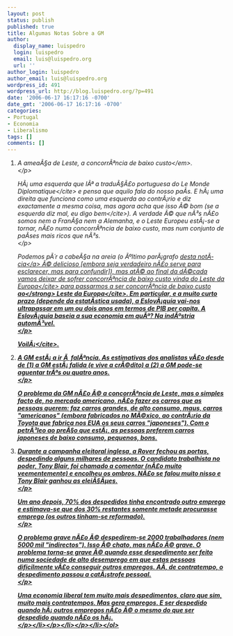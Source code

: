 ```yaml
---
layout: post
status: publish
published: true
title: Algumas Notas Sobre a GM
author:
  display_name: luispedro
  login: luispedro
  email: luis@luispedro.org
  url: ''
author_login: luispedro
author_email: luis@luispedro.org
wordpress_id: 491
wordpress_url: http://blog.luispedro.org/?p=491
date: '2006-06-17 16:17:16 -0700'
date_gmt: '2006-06-17 16:17:16 -0700'
categories:
- Portugal
- Economia
- Liberalismo
tags: []
comments: []
---
```

<ol>
<li>
<p><em>A amea&Atilde;&sect;a de Leste, a concorr&Atilde;&ordf;ncia de baixo custo<&#47;em>.<br />
<&#47;p>
<p>H&Atilde;&iexcl; uma esquerda que l&Atilde;&ordf; a tradu&Atilde;&sect;&Atilde;&pound;o portuguesa do <cite>Le Monde Diplomatique<&#47;cite> e pensa que aquilo fala do nosso pa&Atilde;&shy;s. E h&Atilde;&iexcl; uma direita que funciona como uma esquerda ao contr&Atilde;&iexcl;rio e diz exactamente a mesma coisa, mas agora acha que isso &Atilde;&copy; bom (<cite>se a esquerda diz mal, eu digo bem<&#47;cite>). A verdade &Atilde;&copy; que n&Atilde;&sup3;s n&Atilde;&pound;o somos nem a Fran&Atilde;&sect;a nem a Alemanha, e o Leste Europeu est&Atilde;&iexcl;-se a tornar, n&Atilde;&pound;o numa concorr&Atilde;&ordf;ncia de baixo custo, mas num conjunto de pa&Atilde;&shy;ses mais ricos que n&Atilde;&sup3;s.<br />
<&#47;p>
<p>Podemos p&Atilde;&acute;r a cabe&Atilde;&sect;a na areia (o &Atilde;&ordm;ltimo par&Atilde;&iexcl;grafo <a href="http:&#47;&#47;www.publico.clix.pt&#47;shownews.asp?id=1251708&idCanal=16">desta not&Atilde;&shy;cia<&#47;a> &Atilde;&copy; delicioso [embora seja verdadeiro n&Atilde;&pound;o serve para esclarecer, mas para confundir]), mas at&Atilde;&copy; ao final da d&Atilde;&copy;cada vamos deixar de <cite>sofrer concorr&Atilde;&ordf;ncia de baixo custo vinda do Leste da Europa<&#47;cite> para passarmos a ser <cite>concorr&Atilde;&ordf;ncia de baixo custo <strong>ao<&#47;strong> Leste da Europa<&#47;cite>. Em particular, e a muito curto prazo (depende da estat&Atilde;&shy;stica usada), a Eslov&Atilde;&iexcl;quia vai-nos ultrapassar em um ou dois anos em termos de PIB per capita. A Eslov&Atilde;&iexcl;quia baseia a sua economia em qu&Atilde;&ordf;? Na ind&Atilde;&ordm;stria autom&Atilde;&sup3;vel.<br />
<&#47;p>
<p><cite>Voil&Atilde;&iexcl;<&#47;cite>.</p>
<li>
<p>A GM est&Atilde;&iexcl; a ir &Atilde;&nbsp; fal&Atilde;&ordf;ncia. As estimativas dos analistas v&Atilde;&pound;o desde de (1) a GM est&Atilde;&iexcl; falida (e vive a cr&Atilde;&copy;dito) a (2) a GM pode-se aguentar tr&Atilde;&ordf;s ou quatro anos.<br />
<&#47;p>
<p>O problema da GM n&Atilde;&pound;o &Atilde;&copy; a concorr&Atilde;&ordf;ncia de Leste, mas o simples facto de, no mercado americano, n&Atilde;&pound;o fazer os carros que as pessoas querem: faz carros grandes, de alto consumo, maus, carros "americanos" (embora fabricados no M&Atilde;&copy;xico, ao contr&Atilde;&iexcl;rio da Toyota que fabrica nos EUA os seus carros "japoneses"). Com o petr&Atilde;&sup3;leo ao pre&Atilde;&sect;o que est&Atilde;&iexcl;, as pessoas preferem carros japoneses de baixo consumo, pequenos, bons.</p>
<li>
<p>Durante a campanha eleitoral inglesa, a Rover fechou as portas, despedindo alguns milhares de pessoas. O candidato trabalhista no poder, Tony Blair, foi chamado a comentar (n&Atilde;&pound;o muito veementemente) e encolheu os ombros. N&Atilde;&pound;o se falou muito nisso e Tony Blair ganhou as elei&Atilde;&sect;&Atilde;&micro;es.<br />
<&#47;p>
<p>Um ano depois, 70% dos despedidos tinha encontrado outro emprego e estimava-se que dos 30% restantes somente metade procurasse emprego (os outros tinham-se reformado).<br />
<&#47;p>
<p>O problema grave n&Atilde;&pound;o &Atilde;&copy; despedirem-se 2000 trabalhadores (nem 5000 mil "indirectos"). Isso &Atilde;&copy; chato, mas n&Atilde;&pound;o &Atilde;&copy; grave. O problema torna-se grave &Atilde;&copy; quando esse despedimento ser feito numa sociedade de alto desemprego em que estas pessoas dificilmente v&Atilde;&pound;o conseguir outros empregos. A&Atilde;&shy;, de contratempo, o despedimento passou a cat&Atilde;&iexcl;strofe pessoal.<br />
<&#47;p>
<p>Uma economia liberal tem muito mais despedimentos, claro que sim, muito mais contratempos. Mas gera empregos. E ser despedido quando h&Atilde;&iexcl; outros empregos n&Atilde;&pound;o &Atilde;&copy; o mesmo do que ser despedido quando n&Atilde;&pound;o os h&Atilde;&iexcl;.<br />
<&#47;p><&#47;li><&#47;p><&#47;li><&#47;p><&#47;li><&#47;ol></p>
